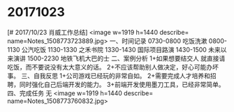 # 20171023

[# 2017/10/23 肖威工作总结]
<image w=1919 h=1440 describe= name=Notes_1508773723889.jpg>
一、时间记录
0730-0800 吃饭洗漱
0800-1130 公汽吃饭
1130-1330 之禾书院
1330-1430 国际项目路演
1430-1500 未来以来演讲
1500-2230 地铁飞机大巴的士
二、案例分析
1+如果想要结交人 就直接请吃饭，而不要说没有太大意义的话。
2+不应该帮助别人做决定，好心可能办坏事。
三、自我反思
1+公司游戏已经玩的非常自如。
2+需要完成人才培养和招聘，同时强化自己后端开发的能力。
3+前端开发使用墨刀工具，已经非常简单。
四、完成任务
无
<image w=1919 h=1440 describe= name=Notes_1508773760832.jpg>
